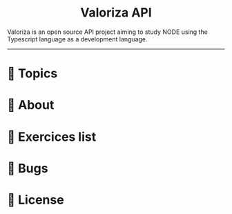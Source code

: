 <h1 align="center">Valoriza API</h1>

<p>Valoriza is an open source API project aiming to study NODE using the Typescript language as a development language.</p>

---
# :pushpin: Topics
# :rocket: About
# :memo: Exercices list
# :bug: Bugs
# :closed_book: License
